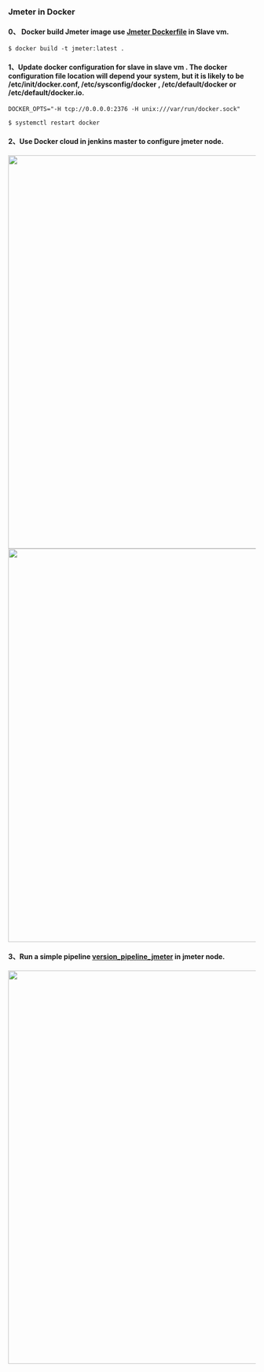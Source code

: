 ### Jmeter in Docker

#### 0、 Docker build Jmeter image use [Jmeter Dockerfile] in Slave vm.

```
$ docker build -t jmeter:latest .
```

#### 1、Update docker configuration for slave in slave vm . The docker configuration file location will depend your system, but it is likely to be /etc/init/docker.conf, /etc/sysconfig/docker , /etc/default/docker or /etc/default/docker.io.

```
DOCKER_OPTS="-H tcp://0.0.0.0:2376 -H unix:///var/run/docker.sock"
```
```
$ systemctl restart docker
```

#### 2、Use Docker cloud in jenkins master to configure jmeter node.

<img src="https://github.com/zbbkeepgoing/containerization/blob/master/Imgs/jmeter13.png" width="800" >
<img src="https://github.com/zbbkeepgoing/containerization/blob/master/Imgs/jmeter14.jpg" width="800" >

#### 3、Run a simple pipeline [version_pipeline_jmeter] in jmeter node. 

<img src="https://github.com/zbbkeepgoing/containerization/blob/master/Imgs/jmeter15.jpg" width="800" >





[Jmeter Dockerfile]:https://github.com/zbbkeepgoing/containerization/blob/master/Jmeter/Dockerfile
[version_pipeline_jmeter]:https://github.com/zbbkeepgoing/containerization/blob/master/Jmeter/version_pipeline_jmeter

